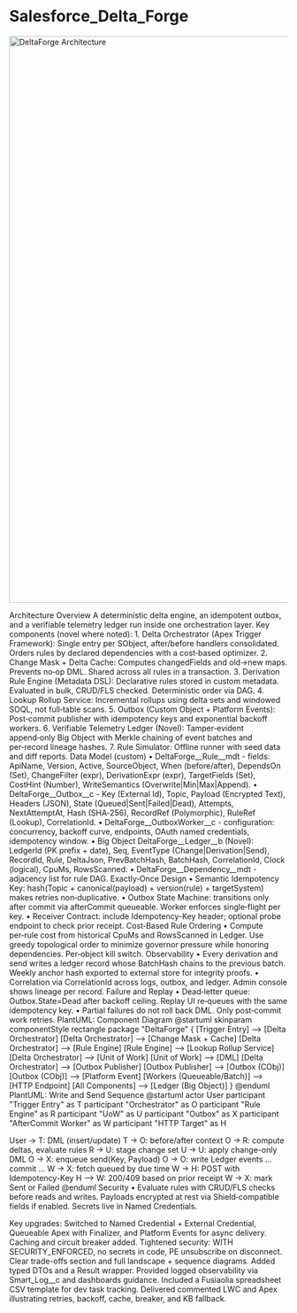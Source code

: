 # Salesforce_Delta_Forge
<img width="1024" height="1024" alt="DeltaForge Architecture" src="https://github.com/user-attachments/assets/3bdc385e-2ccd-4516-9b15-f2eff8a1a564" />

Architecture Overview
A deterministic delta engine, an idempotent outbox, and a verifiable telemetry ledger run inside one orchestration layer.
Key components (novel where noted): 1. Delta Orchestrator (Apex Trigger Framework): Single entry per SObject, after/before handlers consolidated. Orders rules by declared dependencies with a cost‑based optimizer. 2. Change Mask + Delta Cache: Computes changedFields and old→new maps. Prevents no‑op DML. Shared across all rules in a transaction. 3. Derivation Rule Engine (Metadata DSL): Declarative rules stored in custom metadata. Evaluated in bulk, CRUD/FLS checked. Deterministic order via DAG. 4. Lookup Rollup Service: Incremental rollups using delta sets and windowed SOQL, not full‑table scans. 5. Outbox (Custom Object + Platform Events): Post‑commit publisher with idempotency keys and exponential backoff workers. 6. Verifiable Telemetry Ledger (Novel): Tamper‑evident append‑only Big Object with Merkle chaining of event batches and per‑record lineage hashes. 7. Rule Simulator: Offline runner with seed data and diff reports.
Data Model (custom)
    • DeltaForge__Rule__mdt - fields: ApiName, Version, Active, SourceObject, When (before/after), DependsOn (Set), ChangeFilter (expr), DerivationExpr (expr), TargetFields (Set), CostHint (Number), WriteSemantics (Overwrite|Min|Max|Append).
    • DeltaForge__Outbox__c - Key (External Id), Topic, Payload (Encrypted Text), Headers (JSON), State (Queued|Sent|Failed|Dead), Attempts, NextAttemptAt, Hash (SHA‑256), RecordRef (Polymorphic), RuleRef (Lookup), CorrelationId.
    • DeltaForge__OutboxWorker__c - configuration: concurrency, backoff curve, endpoints, OAuth named credentials, idempotency window.
    • Big Object DeltaForge__Ledger__b (Novel): LedgerId (PK prefix + date), Seq, EventType (Change|Derivation|Send), RecordId, Rule, DeltaJson, PrevBatchHash, BatchHash, CorrelationId, Clock (logical), CpuMs, RowsScanned.
    • DeltaForge__Dependency__mdt - adjacency list for rule DAG.
Exactly‑Once Design
    • Semantic Idempotency Key: hash(Topic + canonical(payload) + version(rule) + targetSystem) makes retries non‑duplicative.
    • Outbox State Machine: transitions only after commit via afterCommit queueable. Worker enforces single‑flight per key.
    • Receiver Contract: include Idempotency-Key header; optional probe endpoint to check prior receipt.
Cost‑Based Rule Ordering
    • Compute per‑rule cost from historical CpuMs and RowsScanned in Ledger. Use greedy topological order to minimize governor pressure while honoring dependencies. Per‑object kill switch.
Observability
    • Every derivation and send writes a ledger record whose BatchHash chains to the previous batch. Weekly anchor hash exported to external store for integrity proofs.
    • Correlation via CorrelationId across logs, outbox, and ledger. Admin console shows lineage per record.
Failure and Replay
    • Dead‑letter queue: Outbox.State=Dead after backoff ceiling. Replay UI re‑queues with the same idempotency key.
    • Partial failures do not roll back DML. Only post‑commit work retries.
PlantUML: Component Diagram
@startuml
skinparam componentStyle rectangle
package "DeltaForge" {
  [Trigger Entry] --> [Delta Orchestrator]
  [Delta Orchestrator] --> [Change Mask + Cache]
  [Delta Orchestrator] --> [Rule Engine]
  [Rule Engine] --> [Lookup Rollup Service]
  [Delta Orchestrator] --> [Unit of Work]
  [Unit of Work] --> [DML]
  [Delta Orchestrator] --> [Outbox Publisher]
  [Outbox Publisher] --> [Outbox (CObj)]
  [Outbox (CObj)] --> [Platform Event]
  [Workers (Queueable/Batch)] --> [HTTP Endpoint]
  [All Components] --> [Ledger (Big Object)]
}
@enduml
PlantUML: Write and Send Sequence
@startuml
actor User
participant "Trigger Entry" as T
participant "Orchestrator" as O
participant "Rule Engine" as R
participant "UoW" as U
participant "Outbox" as X
participant "AfterCommit Worker" as W
participant "HTTP Target" as H

User -> T: DML (insert/update)
T -> O: before/after context
O -> R: compute deltas, evaluate rules
R -> U: stage change set
U -> U: apply change-only DML
O -> X: enqueue send(Key, Payload)
O -> O: write Ledger events
... commit ...
W -> X: fetch queued by due time
W -> H: POST with Idempotency-Key
H --> W: 200/409 based on prior receipt
W -> X: mark Sent or Failed
@enduml
Security
    • Evaluate rules with CRUD/FLS checks before reads and writes. Payloads encrypted at rest via Shield‑compatible fields if enabled. Secrets live in Named Credentials.




Key upgrades:
Switched to Named Credential + External Credential, Queueable Apex with Finalizer, and Platform Events for async delivery. Caching and circuit breaker added.
Tightened security: WITH SECURITY_ENFORCED, no secrets in code, PE unsubscribe on disconnect.
Clear trade-offs section and full landscape + sequence diagrams.
Added typed DTOs and a Result<T> wrapper.
Provided logged observability via Smart_Log__c and dashboards guidance.
Included a Fusiaolia spreadsheet CSV template for dev task tracking.
Delivered commented LWC and Apex illustrating retries, backoff, cache, breaker, and KB fallback.
